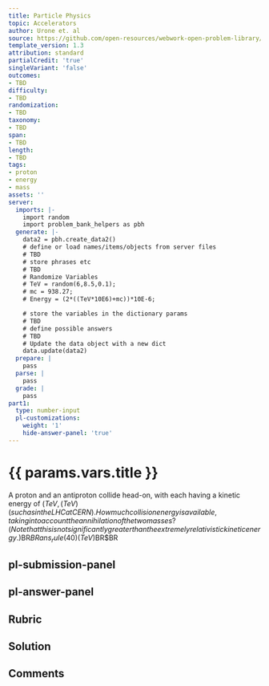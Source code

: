 ```yaml
---
title: Particle Physics
topic: Accelerators
author: Urone et. al
source: https://github.com/open-resources/webwork-open-problem-library/tree/master/Contrib/BrockPhysics/College_Physics_Urone/33.Particle_Physics/33-03.Accelerators/NU_U17-33-03-006.pg
template_version: 1.3
attribution: standard
partialCredit: 'true'
singleVariant: 'false'
outcomes:
- TBD
difficulty:
- TBD
randomization:
- TBD
taxonomy:
- TBD
span:
- TBD
length:
- TBD
tags:
- proton
- energy
- mass
assets: ''
server:
  imports: |-
    import random
    import problem_bank_helpers as pbh
  generate: |-
    data2 = pbh.create_data2()
    # define or load names/items/objects from server files
    # TBD
    # store phrases etc
    # TBD
    # Randomize Variables
    # TeV = random(6,8.5,0.1);
    # mc = 938.27;
    # Energy = (2*((TeV*10E6)+mc))*10E-6;

    # store the variables in the dictionary params
    # TBD
    # define possible answers
    # TBD
    # Update the data object with a new dict
    data.update(data2)
  prepare: |
    pass
  parse: |
    pass
  grade: |
    pass
part1:
  type: number-input
  pl-customizations:
    weight: '1'
    hide-answer-panel: 'true'
---
```


# {{ params.vars.title }} 


A proton and an antiproton collide head-on, with each having a kinetic energy of ($TeV , (TeV) (such as in the LHC at CERN). How much collision energy is available, taking intoaccount the annihilation of the two masses? (Note that this is not significantly greaterthan the extremely relativistic kinetic energy.)$BR$BRans_rule(40) (TeV)$BR$BR


## pl-submission-panel 


## pl-answer-panel 


## Rubric 


## Solution 


## Comments 


